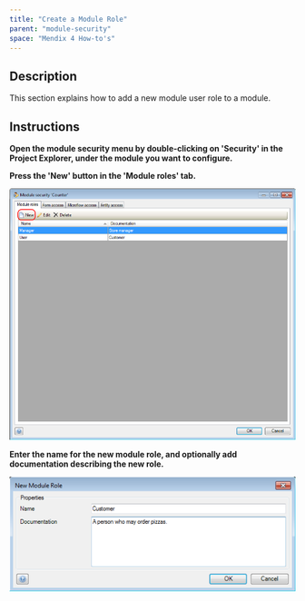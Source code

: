 ```yaml
---
title: "Create a Module Role"
parent: "module-security"
space: "Mendix 4 How-to's"
---
```

## Description

This section explains how to add a new module user role to a module.

## Instructions

 **Open the module security menu by double-clicking on 'Security' in the Project Explorer, under the module you want to configure.**

 **Press the 'New' button in the 'Module roles' tab.**

![](attachments/2621541/2752579.png)

 **Enter the name for the new module role, and optionally add documentation describing the new role.**

![](attachments/2621541/2752580.png)
